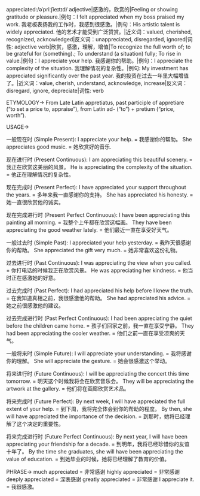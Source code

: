 appreciated:/əˈpriːʃieɪtɪd/
adjective|感激的，欣赏的|Feeling or showing gratitude or pleasure.|例句：I felt appreciated when my boss praised my work. 我老板表扬我的工作时，我感到很感激。|例句：His artistic talent is widely appreciated. 他的艺术才能受到广泛赞赏。|近义词：valued, cherished, recognized, acknowledged|反义词：unappreciated, disregarded, ignored|词性: adjective
verb|欣赏，感激，理解，增值|To recognize the full worth of; to be grateful for (something).; To understand (a situation) fully; To rise in value.|例句：I appreciate your help. 我感谢你的帮助。|例句：I appreciate the complexity of the situation. 我理解情况的复杂性。|例句: My investment has appreciated significantly over the past year. 我的投资在过去一年里大幅增值了。|近义词：value, cherish, understand, acknowledge, increase|反义词：disregard, ignore, depreciate|词性: verb

ETYMOLOGY->
From Late Latin appretiatus, past participle of appretiare (“to set a price to, appraise”), from Latin ad- (“to”) + pretium (“price, worth”).

USAGE->

一般现在时 (Simple Present):
I appreciate your help. = 我感谢你的帮助。
She appreciates good music. = 她欣赏好的音乐.

现在进行时 (Present Continuous):
I am appreciating this beautiful scenery. = 我正在欣赏这美丽的风景。
He is appreciating the complexity of the situation. = 他正在理解情况的复杂性。

现在完成时 (Present Perfect):
I have appreciated your support throughout the years. = 多年来我一直感谢你的支持。
She has appreciated his honesty. = 她一直很欣赏他的诚实。

现在完成进行时 (Present Perfect Continuous):
I have been appreciating this painting all morning. = 我整个上午都在欣赏这幅画。
They have been appreciating the good weather lately. = 他们最近一直在享受好天气。

一般过去时 (Simple Past):
I appreciated your help yesterday. = 我昨天很感谢你的帮助。
She appreciated the gift very much. = 她非常喜欢这份礼物。

过去进行时 (Past Continuous):
I was appreciating the view when you called. = 你打电话的时候我正在欣赏风景。
He was appreciating her kindness. = 他当时正在感激她的好意。

过去完成时 (Past Perfect):
I had appreciated his help before I knew the truth. = 在我知道真相之前，我很感激他的帮助。
She had appreciated his advice. = 她之前很感激他的建议。

过去完成进行时 (Past Perfect Continuous):
I had been appreciating the quiet before the children came home. = 孩子们回家之前，我一直在享受宁静。
They had been appreciating the cooler weather. = 他们之前一直在享受凉爽的天气。

一般将来时 (Simple Future):
I will appreciate your understanding. = 我将感谢你的理解。
She will appreciate the gesture. = 她会很感激这个举动。

将来进行时 (Future Continuous):
I will be appreciating the concert this time tomorrow. = 明天这个时候我将会在欣赏音乐会。
They will be appreciating the artwork at the gallery. = 他们将在画廊欣赏艺术品。

将来完成时 (Future Perfect):
By next week, I will have appreciated the full extent of your help. = 到下周，我将完全体会到你的帮助的程度。
By then, she will have appreciated the importance of the decision. = 到那时，她将已经理解了这个决定的重要性。

将来完成进行时 (Future Perfect Continuous):
By next year, I will have been appreciating your friendship for a decade. = 到明年，我将已经珍惜你的友谊十年了。
By the time she graduates, she will have been appreciating the value of education. = 到她毕业的时候，她将已经理解了教育的价值。


PHRASE->
much appreciated = 非常感谢
highly appreciated = 非常感谢
deeply appreciated = 深表感谢
greatly appreciated = 非常感谢
I appreciate it. = 我很感激。
